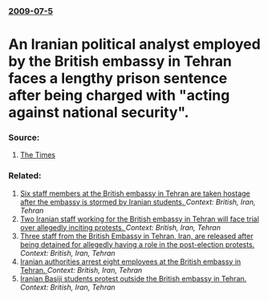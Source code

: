 ### [2009-07-5](/news/2009/07/5/index.md)

#  An Iranian political analyst employed by the British embassy in Tehran faces a lengthy prison sentence after being charged with "acting against national security". 




### Source:

1. [The Times](http://www.timesonline.co.uk/tol/news/world/middle_east/article6638263.ece)

### Related:

1. [Six staff members at the British embassy in Tehran are taken hostage after the embassy is stormed by Iranian students. ](/news/2011/11/29/six-staff-members-at-the-british-embassy-in-tehran-are-taken-hostage-after-the-embassy-is-stormed-by-iranian-students.md) _Context: British, Iran, Tehran_
2. [ Two Iranian staff working for the British embassy in Tehran will face trial over allegedly inciting protests. ](/news/2009/07/3/two-iranian-staff-working-for-the-british-embassy-in-tehran-will-face-trial-over-allegedly-inciting-protests.md) _Context: British, Iran, Tehran_
3. [ Three staff from the British Embassy in Tehran, Iran, are released after being detained for allegedly having a role in the post-election protests. ](/news/2009/07/1/three-staff-from-the-british-embassy-in-tehran-iran-are-released-after-being-detained-for-allegedly-having-a-role-in-the-post-election-pr.md) _Context: British, Iran, Tehran_
4. [ Iranian authorities arrest eight employees at the British embassy in Tehran. ](/news/2009/06/28/iranian-authorities-arrest-eight-employees-at-the-british-embassy-in-tehran.md) _Context: British, Iran, Tehran_
5. [ Iranian Basiji students protest outside the British embassy in Tehran. ](/news/2007/04/1/iranian-basiji-students-protest-outside-the-british-embassy-in-tehran.md) _Context: British, Iran, Tehran_
